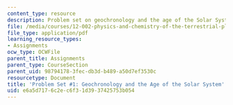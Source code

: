 ```yaml
---
content_type: resource
description: Problem set on geochronology and the age of the Solar System.
file: /media/courses/12-002-physics-and-chemistry-of-the-terrestrial-planets-fall-2008/e6a5d7176c2ec6f31d3937425753b054_MIT12_002f08_ps01.pdf
file_type: application/pdf
learning_resource_types:
- Assignments
ocw_type: OCWFile
parent_title: Assignments
parent_type: CourseSection
parent_uid: 98794178-3fec-db3d-b489-a50d7ef3530c
resourcetype: Document
title: 'Problem Set #1: Geochronology and the Age of the Solar System'
uid: e6a5d717-6c2e-c6f3-1d39-37425753b054
---
```

